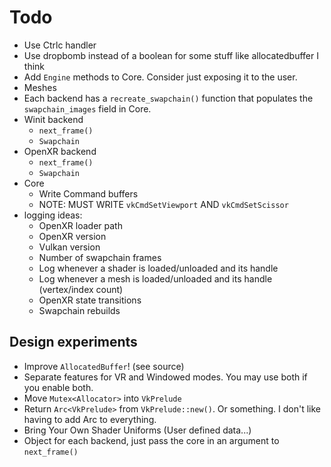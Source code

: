 # Todo
* Use Ctrlc handler
* Use dropbomb instead of a boolean for some stuff like allocatedbuffer I think
* Add `Engine` methods to Core. Consider just exposing it to the user.
* Meshes
* Each backend has a `recreate_swapchain()` function that populates the `swapchain_images` field in Core.
* Winit backend
    * `next_frame()`
    * `Swapchain`
* OpenXR backend
    * `next_frame()`
    * `Swapchain`
* Core
    * Write Command buffers
    * NOTE: MUST WRITE `vkCmdSetViewport` AND `vkCmdSetScissor`
* logging ideas:
    * OpenXR loader path  
    * OpenXR version
    * Vulkan version
    * Number of swapchain frames
    * Log whenever a shader is loaded/unloaded and its handle
    * Log whenever a mesh is loaded/unloaded and its handle (vertex/index count)
    * OpenXR state transitions
    * Swapchain rebuilds

## Design experiments
* Improve `AllocatedBuffer`! (see source)
* Separate features for VR and Windowed modes. You may use both if you enable both.
* Move `Mutex<Allocator>` into `VkPrelude`
* Return `Arc<VkPrelude>` from `VkPrelude::new()`. Or something. I don't like having to add Arc to everything.
* Bring Your Own Shader Uniforms (User defined data...)
* Object for each backend, just pass the core in an argument to `next_frame()`
